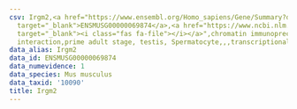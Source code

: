 ```yaml
---
csv: Irgm2,<a href="https://www.ensembl.org/Homo_sapiens/Gene/Summary?db=core;g=ENSMUSG00000069874"
  target="_blank">ENSMUSG00000069874</a>,<a href="https://www.ncbi.nlm.nih.gov/pubmed/25450459"
  target="_blank"><i class="fas fa-file"></i></a>",chromatin immunoprecipitation assay,direct
  interaction,prime adult stage, testis, Spermatocyte,,,transcriptional regulation,
data_alias: Irgm2
data_id: ENSMUSG00000069874
data_numevidence: 1
data_species: Mus musculus
data_taxid: '10090'
title: Irgm2
---
```

